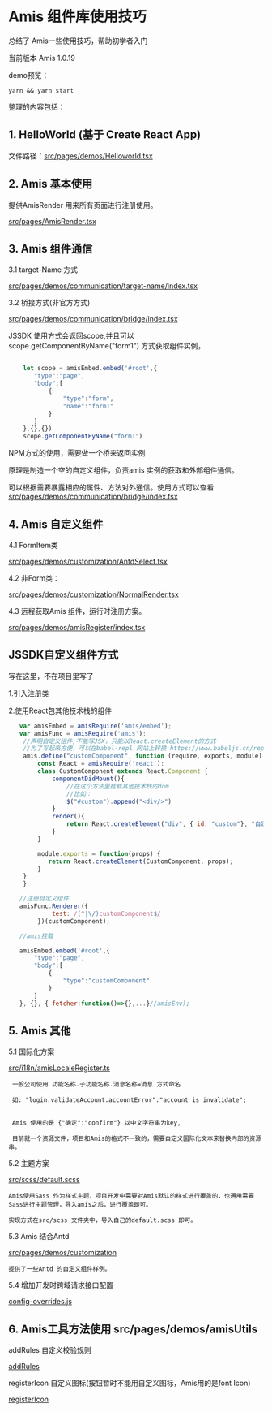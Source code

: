 # Amis 组件库使用技巧

总结了 Amis一些使用技巧，帮助初学者入门

当前版本 Amis 1.0.19

demo预览：

```
yarn && yarn start
```

整理的内容包括：

## 1. HelloWorld (基于 Create React App)
 
 文件路径：[src/pages/demos/Helloworld.tsx](https://github.com/zimo888/amis-tutorial/blob/master/src/pages/demos/Helloworld.tsx)

## 2. Amis 基本使用

提供AmisRender 用来所有页面进行注册使用。

[src/pages/AmisRender.tsx](https://github.com/zimo888/amis-tutorial/blob/master/src/pages/AmisRender.tsx)

## 3. Amis 组件通信

 3.1 target-Name 方式

[src/pages/demos/communication/target-name/index.tsx](https://github.com/zimo888/amis-tutorial/blob/master/src/pages/demos/communication/target-name/index.tsx)


 3.2 桥接方式(非官方方式)

[src/pages/demos/communication/bridge/index.tsx](https://github.com/zimo888/amis-tutorial/blob/master/src/pages/demos/communication/bridge/index.tsx)

JSSDK 使用方式会返回scope,并且可以scope.getComponentByName("form1") 方式获取组件实例，

```js

    let scope = amisEmbed.embed('#root',{
       "type":"page",
       "body":[
           {
               "type":"form",
               "name":"form1"
           }
       ]
    },{},{})
    scope.getComponentByName("form1")
```

NPM方式的使用，需要做一个桥来返回实例

原理是制造一个空的自定义组件，负责amis 实例的获取和外部组件通信。

可以根据需要暴露相应的属性、方法对外通信。使用方式可以查看
[src/pages/demos/communication/bridge/index.tsx](https://github.com/zimo888/amis-tutorial/blob/master/src/pages/demos/communication/bridge/index.tsx)



## 4. Amis 自定义组件

4.1 FormItem类 

[src/pages/demos/customization/AntdSelect.tsx](https://github.com/zimo888/amis-tutorial/blob/master/src/pages/demos/customization/AntdSelect.tsx)


4.2 非Form类：

[src/pages/demos/customization/NormalRender.tsx](https://github.com/zimo888/amis-tutorial/blob/master/src/pages/demos/customization/NormalRender.tsx)
 

4.3 远程获取Amis 组件，运行时注册方案。 

[src/pages/demos/amisRegister/index.tsx](https://github.com/zimo888/amis-tutorial/blob/master/src/pages/demos/amisRegister/index.tsx)


## JSSDK自定义组件方式

   写在这里，不在项目里写了

   1.引入注册类

   2.使用React包其他技术栈的组件

```js
   var amisEmbed = amisRequire('amis/embed');
   var amisFunc = amisRequire('amis');
    //声明自定义组件,不能写JSX，只能以React.createElement的方式
    //为了写起来方便，可以在babel-repl 网站上转换 https://www.babeljs.cn/repl
    amis.define("customComponent", function (require, exports, module) {
        const React = amisRequire('react');
        class CustomComponent extends React.Component {
            componentDidMount(){
                //在这个方法里挂载其他技术栈的dom
                //比如：
                $("#custom").append("<div/>")
            }
            render(){
                return React.createElement("div", { id: "custom"}, "自定义");
            }
        }

        module.exports = function(props) {
           return React.createElement(CustomComponent, props);
        }
    }
    }

   //注册自定义组件
   amisFunc.Renderer({
            test: /(^|\/)customComponent$/
        })(customComponent);

   //amis挂载

   amisEmbed.embed('#root',{
       "type":"page",
       "body":[
           {
               "type":"customComponent"
           }
       ]
   }, {}, { fetcher:function()=>{},...}//amisEnv);      


```

## 5. Amis 其他

   
 5.1 国际化方案 
 
 
 [src/i18n/amisLocaleRegister.ts](https://github.com/zimo888/amis-tutorial/blob/master/src/i18n/amisLocaleRegister.ts)
   
     一般公司使用 功能名称.子功能名称.消息名称=消息 方式命名
     
     如: "login.validateAccount.accountError":"account is invalidate";

     
     Amis 使用的是 {"确定":"confirm"} 以中文字符串为key,
     
     目前就一个资源文件，项目和Amis的格式不一致的，需要自定义国际化文本来替换内部的资源串。

 5.2 主题方案 
 
  
 [src/scss/default.scss](https://github.com/zimo888/amis-tutorial/blob/master/src/scss/default.scss)
  

    Amis使用Sass 作为样式主题，项目开发中需要对Amis默认的样式进行覆盖的，也通用需要Sass进行主题管理，导入amis之后，进行覆盖即可。
    
    实现方式在src/scss 文件夹中，导入自己的default.scss 即可。

 5.3 Amis 结合Antd

[src/pages/demos/customization](https://github.com/zimo888/amis-tutorial/blob/master/src/pages/demos/customization)


    提供了一些Antd 的自定义组件样例。
    
 5.4 增加开发时跨域请求接口配置
 
 [config-overrides.js](https://github.com/zimo888/amis-tutorial/blob/master/config-overrides.js)

## 6. Amis工具方法使用 src/pages/demos/amisUtils

   addRules 自定义校验规则

[addRules](src/pages/demos/amisUtils/addRules.tsx)

   registerIcon 自定义图标(按钮暂时不能用自定义图标，Amis用的是font Icon)

[registerIcon](src/pages/demos/amisUtils/registerIcon.tsx)


